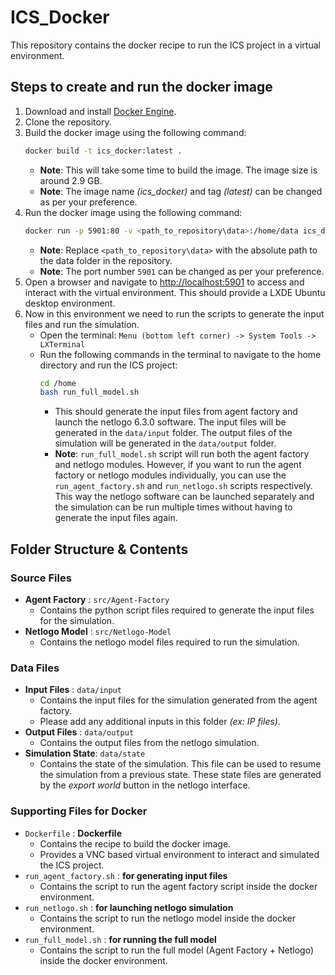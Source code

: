 # ICS_Docker
This repository contains the docker recipe to run the ICS project in a virtual environment.

## Steps to create and run the docker image
1. Download and install [Docker Engine](https://docs.docker.com/engine/install/). 
2. Clone the repository.
3. Build the docker image using the following command:
    ```bash
    docker build -t ics_docker:latest .
    ```
    - **Note**: This will take some time to build the image. The image size is around 2.9 GB.
    - **Note**: The image name *(ics_docker)* and tag *(latest)* can be changed as per your preference.
4. Run the docker image using the following command:
    ```bash
    docker run -p 5901:80 -v <path_to_repository\data>:/home/data ics_docker:latest
    ```
    - **Note**: Replace `<path_to_repository\data>` with the absolute path to the data folder in the repository.
    - **Note**: The port number `5901` can be changed as per your preference.
5. Open a browser and navigate to [http://localhost:5901](http://localhost:5901) to access and interact with the virtual environment. This should provide a LXDE Ubuntu desktop environment.
6. Now in this environment we need to run the scripts to generate the input files and run the simulation. 
    - Open the terminal: `Menu (bottom left corner) -> System Tools -> LXTerminal`
    - Run the following commands in the terminal to navigate to the home directory and run the ICS project:
        ```bash
        cd /home
        bash run_full_model.sh
        ```
      - This should generate the input files from agent factory and launch the netlogo 6.3.0 software. The input files will be generated in the `data/input` folder. The output files of the simulation will be generated in the `data/output` folder.
      - **Note**: `run_full_model.sh` script will run both the agent factory and netlogo modules. However, if you want to run the agent factory or netlogo modules individually, you can use the `run_agent_factory.sh` and `run_netlogo.sh` scripts respectively. This way the netlogo software can be launched separately and the simulation can be run multiple times without having to generate the input files again.

## Folder Structure & Contents
### Source Files
- **Agent Factory** : `src/Agent-Factory`
  - Contains the python script files required to generate the input files for the simulation.
- **Netlogo Model** : `src/Netlogo-Model`
  - Contains the netlogo model files required to run the simulation.
### Data Files
- **Input Files** : `data/input`
  - Contains the input files for the simulation generated from the agent factory. 
  - Please add any additional inputs in this folder *(ex: IP files)*.
- **Output Files** : `data/output`
  - Contains the output files from the netlogo simulation.
- **Simulation State**: `data/state`
  - Contains the state of the simulation. This file can be used to resume the simulation from a previous state. These state files are generated by the *export world* button in the netlogo interface.
### Supporting Files for Docker
- `Dockerfile` : **Dockerfile**
  - Contains the recipe to build the docker image.
  - Provides a VNC based virtual environment to interact and simulated the ICS project.
- `run_agent_factory.sh` : **for generating input files**
  - Contains the script to run the agent factory script inside the docker environment.
- `run_netlogo.sh` : **for launching netlogo simulation**
  - Contains the script to run the netlogo model inside the docker environment.
- `run_full_model.sh` : **for running the full model**
  - Contains the script to run the full model (Agent Factory + Netlogo) inside the docker environment.


